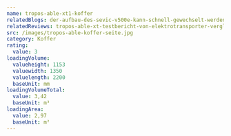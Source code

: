 ```yaml
---
name: tropos-able-xt1-koffer
relatedBlogs: der-aufbau-des-sevic-v500e-kann-schnell-gewechselt-werden
relatedReviews: tropos-able-xt-testbericht-von-elektrotransporter-vergleich
src: /images/tropos-able-koffer-seite.jpg
category: Koffer
rating:
  value: 3
loadingVolume:
  valueheight: 1153
  valuewidth: 1350
  valuelength: 2200
  baseUnit: mm
loadingVolumeTotal:
  value: 3,42
  baseUnit: m³
loadingArea:
  value: 2,97
  baseUnit: m²
---
```


